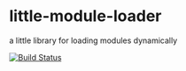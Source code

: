 little-module-loader
====================

a little library for loading modules dynamically

[![Build Status](https://secure.travis-ci.org/RussTheAerialist/little-module-loader.png)](http://travis-ci.org/RussTheAerialist/little-module-loader)
